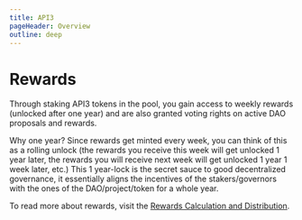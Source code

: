 ```yaml
---
title: API3
pageHeader: Overview
outline: deep
---
```


<PageHeader/>

# Rewards

Through staking API3 tokens in the pool, you gain access to weekly rewards (unlocked
after one year) and are also granted voting rights on active DAO proposals and
rewards.

Why one year? Since rewards get minted every week, you can think of this as a
rolling unlock (the rewards you receive this week will get unlocked 1 year
later, the rewards you will receive next week will get unlocked 1 year 1 week
later, etc.) This 1 year-lock is the secret sauce to good decentralized
governance, it essentially aligns the incentives of the stakers/governors with
the ones of the DAO/project/token for a whole year.

To read more about rewards, visit the
[Rewards Calculation and Distribution](/technical/distribution.md).

